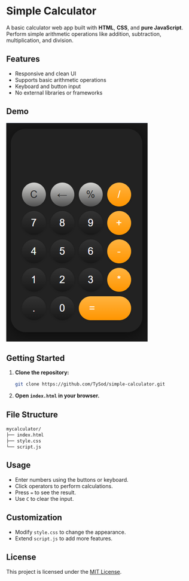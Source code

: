 # Simple Calculator

A basic calculator web app built with **HTML**, **CSS**, and **pure JavaScript**. Perform simple arithmetic operations like addition, subtraction, multiplication, and division.

## Features

- Responsive and clean UI
- Supports basic arithmetic operations
- Keyboard and button input
- No external libraries or frameworks

## Demo

![Calculator Screenshot](screenshot.png)

## Getting Started

1. **Clone the repository:**
    ```bash
    git clone https://github.com/TySod/simple-calculator.git
    ```
2. **Open `index.html` in your browser.**

## File Structure

```
mycalculator/
├── index.html
├── style.css
└── script.js
```

## Usage

- Enter numbers using the buttons or keyboard.
- Click operators to perform calculations.
- Press `=` to see the result.
- Use `C` to clear the input.

## Customization

- Modify `style.css` to change the appearance.
- Extend `script.js` to add more features.

## License

This project is licensed under the [MIT License](LICENSE).
